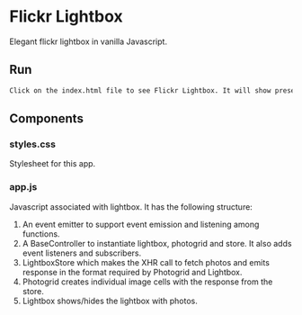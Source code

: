 # Flickr Lightbox
Elegant flickr lightbox in vanilla Javascript.

## Run

```bash
Click on the index.html file to see Flickr Lightbox. It will show preselected images from a particular gallery.
```

## Components

### styles.css
Stylesheet for this app.

### app.js

Javascript associated with lightbox.
It has the following structure:
1) An event emitter to support event emission and listening among functions.
2) A BaseController to instantiate lightbox, photogrid and store. It also adds event listeners and subscribers.
3) LightboxStore which makes the XHR call to fetch photos and emits response in the format required by Photogrid and Lightbox.
4) Photogrid creates individual image cells with the response from the store.
5) Lightbox shows/hides the lightbox with photos.
